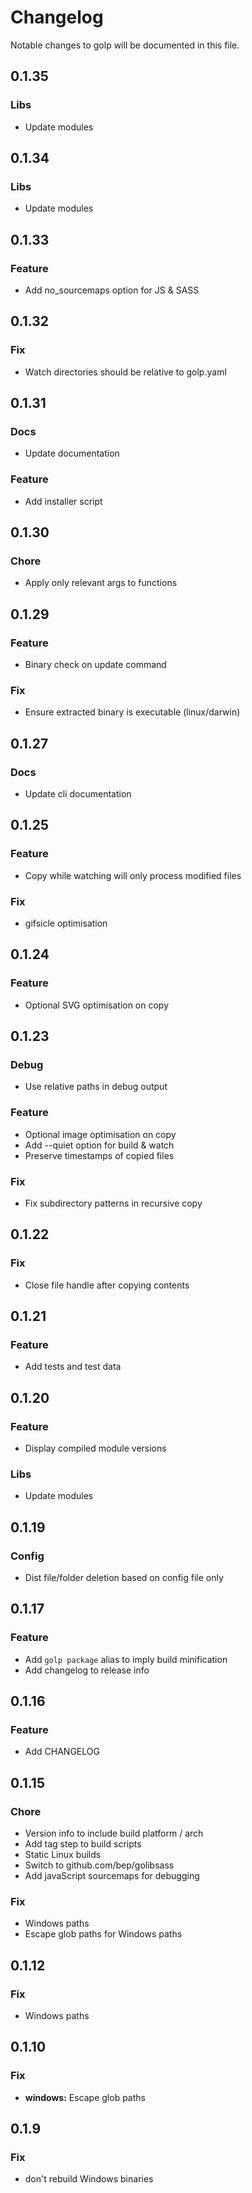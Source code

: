 # Changelog

Notable changes to golp will be documented in this file.


## 0.1.35

### Libs
- Update modules


## 0.1.34

### Libs
- Update modules


## 0.1.33

### Feature
- Add no_sourcemaps option for JS & SASS


## 0.1.32

### Fix
- Watch directories should be relative to golp.yaml


## 0.1.31

### Docs
- Update documentation

### Feature
- Add installer script


## 0.1.30

### Chore
- Apply only relevant args to functions


## 0.1.29

### Feature
- Binary check on update command

### Fix
- Ensure extracted binary is executable (linux/darwin)


## 0.1.27

### Docs
- Update cli documentation


## 0.1.25

### Feature
- Copy while watching will only process modified files

### Fix
- gifsicle optimisation


## 0.1.24

### Feature
- Optional SVG optimisation on copy


## 0.1.23

### Debug
- Use relative paths in debug output

### Feature
- Optional image optimisation on copy
- Add --quiet option for build & watch
- Preserve timestamps of copied files

### Fix
- Fix subdirectory patterns in recursive copy


## 0.1.22

### Fix
- Close file handle after copying contents


## 0.1.21

### Feature
- Add tests and test data


## 0.1.20

### Feature
- Display compiled module versions

### Libs
- Update modules


## 0.1.19

### Config
- Dist file/folder deletion based on config file only


## 0.1.17

### Feature
- Add `golp package` alias to imply build minification
- Add changelog to release info


## 0.1.16

### Feature
- Add CHANGELOG


## 0.1.15

### Chore
- Version info to include build platform / arch
- Add tag step to build scripts
- Static Linux builds
- Switch to github.com/bep/golibsass
- Add javaScript sourcemaps for debugging

### Fix
- Windows paths
- Escape glob paths for Windows paths


## 0.1.12

### Fix
- Windows paths


## 0.1.10

### Fix
- **windows:** Escape glob paths


## 0.1.9

### Fix
- don't rebuild Windows binaries


